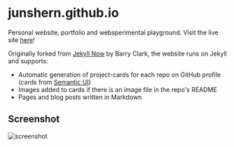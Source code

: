 # junshern.github.io

Personal website, portfolio and websperimental playground. Visit the live site [here](https://junshern.github.io/)!

Originally forked from [Jekyll Now](https://github.com/barryclark/jekyll-now) by Barry Clark, the website runs on Jekyll and supports:
- Automatic generation of project-cards for each repo on GitHub profile (cards from [Semantic UI](http://semantic-ui.com/))
- Images added to cards if there is an image file in the repo's README
- Pages and blog posts written in Markdown

## Screenshot

![screenshot](https://raw.githubusercontent.com/JunShern/junshern.github.io/master/images/website_screenshot.PNG?raw=true "screenshot")
